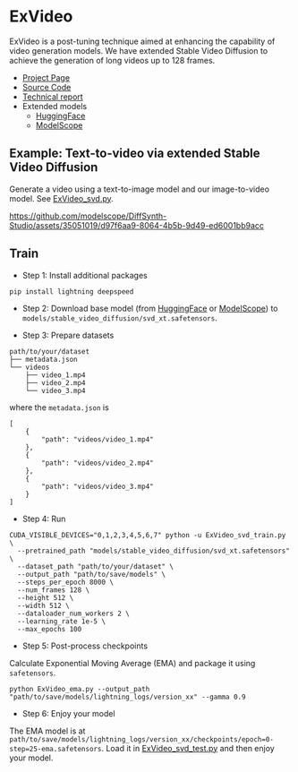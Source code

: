 # ExVideo

ExVideo is a post-tuning technique aimed at enhancing the capability of video generation models. We have extended Stable Video Diffusion to achieve the generation of long videos up to 128 frames.

* [Project Page](https://ecnu-cilab.github.io/ExVideoProjectPage/)
* [Source Code](https://github.com/modelscope/DiffSynth-Studio)
* [Technical report](https://arxiv.org/abs/2406.14130)
* Extended models
    * [HuggingFace](https://huggingface.co/ECNU-CILab/ExVideo-SVD-128f-v1)
    * [ModelScope](https://modelscope.cn/models/ECNU-CILab/ExVideo-SVD-128f-v1)

## Example: Text-to-video via extended Stable Video Diffusion

Generate a video using a text-to-image model and our image-to-video model. See [ExVideo_svd.py](./ExVideo_svd.py).

https://github.com/modelscope/DiffSynth-Studio/assets/35051019/d97f6aa9-8064-4b5b-9d49-ed6001bb9acc

## Train

* Step 1: Install additional packages

```
pip install lightning deepspeed
```

* Step 2: Download base model (from [HuggingFace](https://huggingface.co/stabilityai/stable-video-diffusion-img2vid-xt/resolve/main/svd_xt.safetensors) or [ModelScope](https://www.modelscope.cn/api/v1/models/AI-ModelScope/stable-video-diffusion-img2vid-xt/repo?Revision=master&FilePath=svd_xt.safetensors)) to `models/stable_video_diffusion/svd_xt.safetensors`.

* Step 3: Prepare datasets

```
path/to/your/dataset
├── metadata.json
└── videos
    ├── video_1.mp4
    ├── video_2.mp4
    └── video_3.mp4
```

where the `metadata.json` is

```
[
    {
        "path": "videos/video_1.mp4"
    },
    {
        "path": "videos/video_2.mp4"
    },
    {
        "path": "videos/video_3.mp4"
    }
]
```

* Step 4: Run

```
CUDA_VISIBLE_DEVICES="0,1,2,3,4,5,6,7" python -u ExVideo_svd_train.py \
  --pretrained_path "models/stable_video_diffusion/svd_xt.safetensors" \
  --dataset_path "path/to/your/dataset" \
  --output_path "path/to/save/models" \
  --steps_per_epoch 8000 \
  --num_frames 128 \
  --height 512 \
  --width 512 \
  --dataloader_num_workers 2 \
  --learning_rate 1e-5 \
  --max_epochs 100
```

* Step 5: Post-process checkpoints

Calculate Exponential Moving Average (EMA) and package it using `safetensors`.

```
python ExVideo_ema.py --output_path "path/to/save/models/lightning_logs/version_xx" --gamma 0.9
```

* Step 6: Enjoy your model

The EMA model is at `path/to/save/models/lightning_logs/version_xx/checkpoints/epoch=0-step=25-ema.safetensors`. Load it in [ExVideo_svd_test.py](./ExVideo_svd_test.py) and then enjoy your model.
